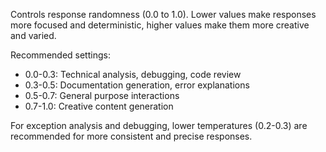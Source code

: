 Controls response randomness (0.0 to 1.0). Lower values make responses more focused and deterministic, higher values make them more creative and varied.

Recommended settings:

- 0.0-0.3: Technical analysis, debugging, code review
- 0.3-0.5: Documentation generation, error explanations
- 0.5-0.7: General purpose interactions
- 0.7-1.0: Creative content generation

For exception analysis and debugging, lower temperatures (0.2-0.3) are recommended for more consistent and precise responses.